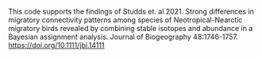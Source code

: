 This code supports the findings of Studds et. al 2021. Strong differences in migratory connectivity patterns among species of Neotropical-Nearctic migratory birds revealed by combining stable isotopes and abundance in a Bayesian assignment analysis. Journal of Biogeography 48:1746-1757. https://doi.org/10.1111/jbi.14111
